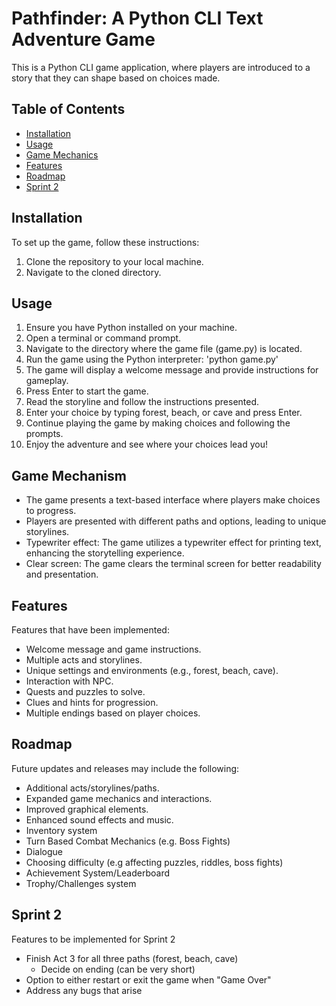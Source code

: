 # Pathfinder: A Python CLI Text Adventure Game
This is a Python CLI game application, where players are introduced to a story that they can shape based on choices made.

## Table of Contents
- [Installation](#installation)
- [Usage](#usage)
- [Game Mechanics](#game-mechanics)
- [Features](#features)
- [Roadmap](#roadmap)
- [Sprint 2](#sprint-2)

## Installation
To set up the game, follow these instructions:
1. Clone the repository to your local machine.
2. Navigate to the cloned directory.

## Usage
1. Ensure you have Python installed on your machine.
2. Open a terminal or command prompt.
3. Navigate to the directory where the game file (game.py) is located.
4. Run the game using the Python interpreter: 'python game.py'
5. The game will display a welcome message and provide instructions for gameplay.
6. Press Enter to start the game.
7. Read the storyline and follow the instructions presented. 
8. Enter your choice by typing forest, beach, or cave and press Enter.
9. Continue playing the game by making choices and following the prompts.
10. Enjoy the adventure and see where your choices lead you!

## Game Mechanism

* The game presents a text-based interface where players make choices to progress.
* Players are presented with different paths and options, leading to unique storylines.
* Typewriter effect: The game utilizes a typewriter effect for printing text, enhancing the storytelling experience.
* Clear screen: The game clears the terminal screen for better readability and presentation.

## Features
Features that have been implemented:
* Welcome message and game instructions.
* Multiple acts and storylines.
* Unique settings and environments (e.g., forest, beach, cave).
* Interaction with NPC.
* Quests and puzzles to solve.
* Clues and hints for progression.
* Multiple endings based on player choices.

## Roadmap 
Future updates and releases may include the following:
* Additional acts/storylines/paths.
* Expanded game mechanics and interactions.
* Improved graphical elements.
* Enhanced sound effects and music.
* Inventory system
* Turn Based Combat Mechanics (e.g. Boss Fights)
* Dialogue
* Choosing difficulty (e.g affecting puzzles, riddles, boss fights)
* Achievement System/Leaderboard
* Trophy/Challenges system

## Sprint 2
Features to be implemented for Sprint 2
* Finish Act 3 for all three paths (forest, beach, cave) 
    * Decide on ending (can be very short)
* Option to either restart or exit the game when "Game Over"
* Address any bugs that arise
